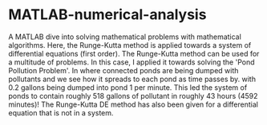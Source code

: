 # MATLAB-numerical-analysis
A MATLAB dive into solving mathematical problems with mathematical algorithms. Here, the Runge-Kutta method is applied towards a system of differential equations (first order). The Runge-Kutta method can be used for a multitude of problems. In this case, I applied it towards solving the 
'Pond Pollution Problem'. In where connected ponds are being dumped with pollutants and we see how it spreads to each pond as time passes by. with 0.2 gallons being dumped into pond 1 per minute. This led the system of ponds to contain roughly 518 gallons of pollutant in roughly
43 hours (4592 minutes)! The Runge-Kutta DE method has also been given for a differential equation that is not in a system.
